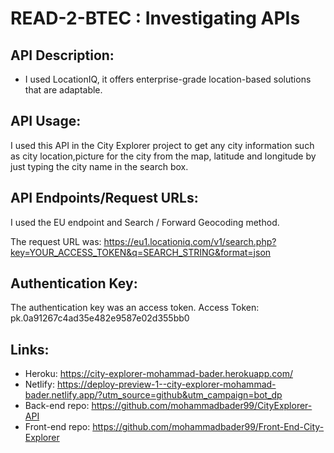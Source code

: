 # READ-2-BTEC : Investigating APIs

## API Description:
* I used LocationIQ, it offers enterprise-grade location-based solutions that are adaptable.


## API Usage: 
I used this API in the City Explorer project to get any city information such as city location,picture for the city from the map, latitude and longitude by just typing the city name in the search box.

## API Endpoints/Request URLs:
I used the EU endpoint and Search / Forward Geocoding method.

The request URL was: https://eu1.locationiq.com/v1/search.php?key=YOUR_ACCESS_TOKEN&q=SEARCH_STRING&format=json


## Authentication Key:
The authentication key was an access token.
Access Token: pk.0a91267c4ad35e482e9587e02d355bb0

## Links:
* Heroku: https://city-explorer-mohammad-bader.herokuapp.com/
* Netlify: https://deploy-preview-1--city-explorer-mohammad-bader.netlify.app/?utm_source=github&utm_campaign=bot_dp
* Back-end repo: https://github.com/mohammadbader99/CityExplorer-API
* Front-end repo: https://github.com/mohammadbader99/Front-End-City-Explorer
